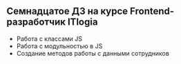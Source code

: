 ## Семнадцатое ДЗ на курсе Frontend-разработчик ITlogia
* Работа с классами JS
* Работа с модульностью в JS
* Создание методов работы с данными сотрудников
